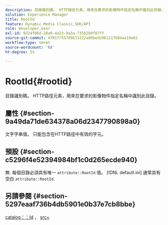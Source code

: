 ```yaml
---
description: 目錄識別碼。 HTTP路徑元素，用來在要求的影像物件指定名稱中識別此目錄。
solution: Experience Manager
title: RootId
feature: Dynamic Media Classic,SDK/API
role: Developer,User
exl-id: 9224f06d-28a9-4a23-9a3a-735b2b9f87ff
source-git-commit: 4f81f755789613222a66bed2961117604ae19e62
workflow-type: tm+mt
source-wordcount: '68'
ht-degree: 5%

---
```


# RootId{#rootid}

目錄識別碼。 HTTP路徑元素，用來在要求的影像物件指定名稱中識別此目錄。

## 屬性 {#section-9a49da71de634378a06d2347790898a0}

文字字串值。 只能包含在HTTP路徑中有效的字元。

## 預設 {#section-c5296f4e52394984bf1c0d265ecde940}

無. 每個目錄必須具有唯一 `attribute::RootId` 值。 [!DNL default.ini] 通常具有空白 `attribute::RootId`.

## 另請參閱 {#section-5297eaaf736b4db5901e0b37e7cb8bbe}

[catalog：：Id](/help/aem-is-ir-api/is-api/image-catalog/image-serving-api-ref/c-image-catalog-reference/c-image-svg-data-reference/c-image-data-reference/r-id-cat.md) ， [src=](../../../../../is-api/http-ref/image-serving-api-ref/c-http-protocol-reference/c-command-reference/r-src.md#reference-f6506637778c4c69bf106a7924a91ab1)
